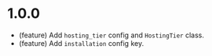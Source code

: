 1.0.0
=====

*   (feature) Add `hosting_tier` config and `HostingTier` class.
*   (feature) Add `installation` config key.
